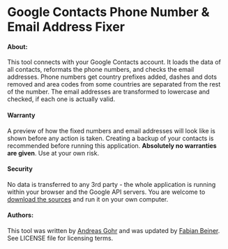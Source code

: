 # Google Contacts Phone Number & Email Address Fixer

#### About:
This tool connects with your Google Contacts account. It loads the data of all contacts, reformats the phone numbers, and checks the email addresses. Phone numbers get country prefixes added, dashes and dots removed and area codes from some countries are separated from the rest of the number. The email addresses are transformed to lowercase and checked, if each one is actually valid.

#### Warranty
A preview of how the fixed numbers and email addresses will look like is shown before any action is taken. Creating a backup of your contacts is recommended before running this application. **Absolutely no warranties are given**. Use at your own risk.

#### Security
No data is transferred to any 3rd party - the whole application is running within your browser and the Google API servers. You are welcome to [download the sources](https://github.com/splitbrain/googlephonefix) and run it on your own computer.

#### Authors:
This tool was written by [Andreas Gohr](http://www.splitbrain.org/) and was updated by [Fabian Beiner](http://fabian-beiner.de/). See LICENSE file for licensing terms.

